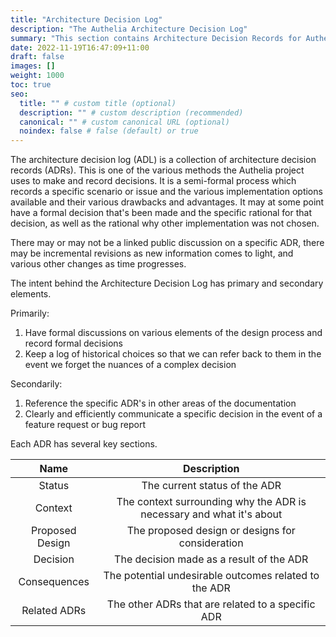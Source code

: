 ```yaml
---
title: "Architecture Decision Log"
description: "The Authelia Architecture Decision Log"
summary: "This section contains Architecture Decision Records for Authelia."
date: 2022-11-19T16:47:09+11:00
draft: false
images: []
weight: 1000
toc: true
seo:
  title: "" # custom title (optional)
  description: "" # custom description (recommended)
  canonical: "" # custom canonical URL (optional)
  noindex: false # false (default) or true
---
```


The architecture decision log (ADL) is a collection of architecture decision records (ADRs). This is one of the various
methods the Authelia project uses to make and record decisions. It is a semi-formal process which records a specific
scenario or issue and the various implementation options available and their various drawbacks and advantages. It may at
some point have a formal decision that's been made and the specific rational for that decision, as well as the rational
why other implementation was not chosen.

There may or may not be a linked public discussion on a specific ADR, there may be incremental revisions as new
information comes to light, and various other changes as time progresses.

The intent behind the Architecture Decision Log has primary and secondary elements.

Primarily:

1. Have formal discussions on various elements of the design process and record formal decisions
2. Keep a log of historical choices so that we can refer back to them in the event we forget the nuances of a complex
   decision

Secondarily:

1. Reference the specific ADR's in other areas of the documentation
2. Clearly and efficiently communicate a specific decision in the event of a feature request or bug report

Each ADR has several key sections.

|      Name       |                             Description                              |
|:---------------:|:--------------------------------------------------------------------:|
|     Status      |                    The current status of the ADR                     |
|     Context     | The context surrounding why the ADR is necessary and what it's about |
| Proposed Design |           The proposed design or designs for consideration           |
|    Decision     |               The decision made as a result of the ADR               |
|  Consequences   |        The potential undesirable outcomes related to the ADR         |
|  Related ADRs   |          The other ADRs that are related to a specific ADR           |
